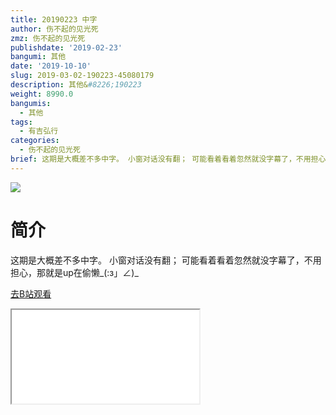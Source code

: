 ```yaml
---
title: 20190223 中字
author: 伤不起的见光死
zmz: 伤不起的见光死
publishdate: '2019-02-23'
bangumi: 其他
date: '2019-10-10'
slug: 2019-03-02-190223-45080179
description: 其他&#8226;190223
weight: 8990.0
bangumis:
  - 其他
tags:
  - 有吉弘行
categories:
  - 伤不起的见光死
brief: 这期是大概差不多中字。 小窗对话没有翻； 可能看着看着忽然就没字幕了，不用担心，那就是up在偷懒_(:з」∠)_
---
```

![](https://raw.githubusercontent.com/tcgriffith/owaraisite/master/static/tmpimg/77e814f08d992ef6af077c3e71c22a3fd851a1e5.jpg.480.jpg)
# 简介  
这期是大概差不多中字。
小窗对话没有翻；
可能看着看着忽然就没字幕了，不用担心，那就是up在偷懒_(:з」∠)_  

[去B站观看](https://www.bilibili.com/video/av45080179/)
<div class ="resp-container"><iframe class="testiframe" src="//player.bilibili.com/player.html?aid=45080179"", scrolling="no", allowfullscreen="true" > </iframe></div> 

